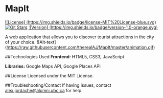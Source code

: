 # MapIt
[![License] (https://img.shields.io/badge/license-MIT%20License-blue.svg)]()
[![Git Stars](https://img.shields.io/github/stars/therealAJ/MapIt.svg)](https://github.com/therealAJ/node-web-crawler)
[![Version] (https://img.shields.io/badge/version-1.0-orange.svg)]()

A web application that allows you to discover tourist attractions in the city of your choice. 
![Alt-text] (https://raw.githubusercontent.com/therealAJ/MapIt/master/animation.gif)

##Technologies Used
**Frontend:** HTML5, CSS3, JavaScript

**Libraries:** Google Maps API, Google Places API

##License
Licensed under the MIT License.

##Troubleshooting/Contact
If having issues, contact alex.jordache@alumni.ubc.ca for help.